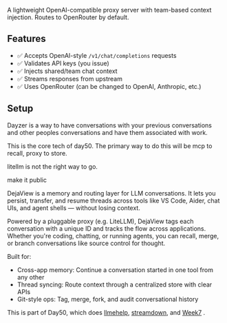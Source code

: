 A lightweight OpenAI-compatible proxy server with team-based context injection.
Routes to OpenRouter by default.

## Features

- ✅ Accepts OpenAI-style `/v1/chat/completions` requests
- ✅ Validates API keys (you issue)
- ✅ Injects shared/team chat context
- ✅ Streams responses from upstream
- ✅ Uses OpenRouter (can be changed to OpenAI, Anthropic, etc.)

## Setup

Dayzer is a way to have conversations with your previous conversations and other peoples conversations and have them associated with work.

This is the core tech of day50. The primary way to do this will be mcp to recall, proxy to store.

litellm is not the right way to go.

make it public

DejaView is a memory and routing layer for LLM conversations.
It lets you persist, transfer, and resume threads across tools like VS Code, Aider, chat UIs, and agent shells — without losing context.

Powered by a pluggable proxy (e.g. LiteLLM), DejaView tags each conversation with a unique ID and tracks the flow across applications. Whether you're coding, chatting, or running agents, you can recall, merge, or branch conversations like source control for thought.

Built for:

* Cross-app memory: Continue a conversation started in one tool from any other
* Thread syncing: Route context through a centralized store with clear APIs
* Git-style ops: Tag, merge, fork, and audit conversational history

This is part of Day50, which does  [llmehelp](https://github.com/kristopolous/llmehelp), [streamdown](https://github.com/kristopolous/Streamdown), and [Week7](https://github.com/kristopolous/megacode) .
